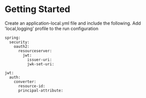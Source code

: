 # Getting Started

Create an application-local.yml file and include the following. Add 'local,logging' profile to the run configuration

```
spring:
  security:
    oauth2:
      resourceserver:
        jwt:
          issuer-uri: 
          jwk-set-uri: 

jwt:
  auth:
    converter:
      resource-id: 
      principal-attribute: 
```